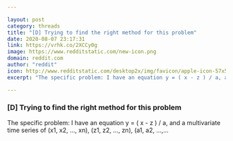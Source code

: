 ```yaml
---

layout: post
category: threads
title: "[D] Trying to find the right method for this problem"
date: 2020-08-07 23:17:31
link: https://vrhk.co/2XCCy0g
image: https://www.redditstatic.com/new-icon.png
domain: reddit.com
author: "reddit"
icon: http://www.redditstatic.com/desktop2x/img/favicon/apple-icon-57x57.png
excerpt: "The specific problem: I have an equation y = ( x - z ) / a, and a multivariate time series of (x1, x2, ..., xn), (z1, z2, ..., zn), (a1, a2, ...,..."

---
```


### [D] Trying to find the right method for this problem

The specific problem: I have an equation y = ( x - z ) / a, and a multivariate time series of (x1, x2, ..., xn), (z1, z2, ..., zn), (a1, a2, ...,...